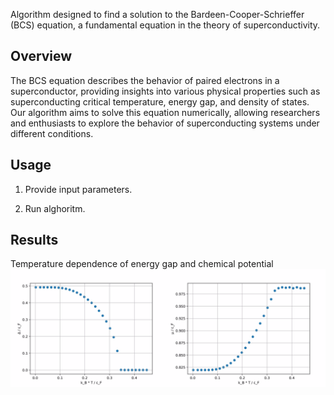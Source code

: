 Algorithm designed to find a solution to the Bardeen-Cooper-Schrieffer (BCS) equation, a fundamental equation in the theory of superconductivity.

## Overview
The BCS equation describes the behavior of paired electrons in a superconductor, providing insights into various physical properties such as superconducting critical temperature, energy gap, and density of states. Our algorithm aims to solve this equation numerically, allowing researchers and enthusiasts to explore the behavior of superconducting systems under different conditions.

## Usage
1. Provide input parameters.

2. Run alghoritm.

## Results
Temperature dependence of energy gap and chemical potential
![Temperature dependence of energy gap](./images/plots.jpg)
